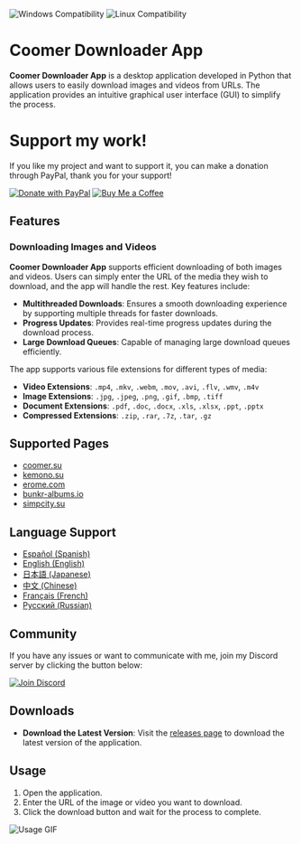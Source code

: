 ![Windows Compatibility](https://img.shields.io/badge/Windows-10%2C%2011-blue)
![Linux Compatibility](https://img.shields.io/badge/Linux-Compatible-green)

# Coomer Downloader App

**Coomer Downloader App** is a desktop application developed in Python that allows users to easily download images and videos from URLs. The application provides an intuitive graphical user interface (GUI) to simplify the process.

# Support my work!

If you like my project and want to support it, you can make a donation through PayPal, thank you for your support!

[![Donate with PayPal](https://img.shields.io/badge/Donate-PayPal-blue.svg?logo=paypal&style=for-the-badge)](https://www.paypal.com/paypalme/Emy699)
[![Buy Me a Coffee](https://img.shields.io/badge/Buy%20Me%20a%20Coffee-FFDD00.svg?style=for-the-badge&logo=buy-me-a-coffee&logoColor=black)](https://buymeacoffee.com/emy_69)

## Features

### Downloading Images and Videos

**Coomer Downloader App** supports efficient downloading of both images and videos. Users can simply enter the URL of the media they wish to download, and the app will handle the rest. Key features include:

- **Multithreaded Downloads**: Ensures a smooth downloading experience by supporting multiple threads for faster downloads.
- **Progress Updates**: Provides real-time progress updates during the download process.
- **Large Download Queues**: Capable of managing large download queues efficiently.

The app supports various file extensions for different types of media:

- **Video Extensions**: `.mp4`, `.mkv`, `.webm`, `.mov`, `.avi`, `.flv`, `.wmv`, `.m4v`
- **Image Extensions**: `.jpg`, `.jpeg`, `.png`, `.gif`, `.bmp`, `.tiff`
- **Document Extensions**: `.pdf`, `.doc`, `.docx`, `.xls`, `.xlsx`, `.ppt`, `.pptx`
- **Compressed Extensions**: `.zip`, `.rar`, `.7z`, `.tar`, `.gz`

## Supported Pages

- [coomer.su](https://coomer.su/)
- [kemono.su](https://kemono.su/)
- [erome.com](https://www.erome.com/)
- [bunkr-albums.io](https://bunkr-albums.io/)
- [simpcity.su](https://simpcity.su/)

## Language Support

- [Español (Spanish)](https://github.com/Emy69/CoomerDL/blob/main/locales/es/README.md)
- [English (English)]()
- [日本語 (Japanese)](https://github.com/Emy69/CoomerDL/blob/main/locales/ja/README.md)
- [中文 (Chinese)](https://github.com/Emy69/CoomerDL/blob/main/locales/zh/README.md)
- [Français (French)](https://github.com/Emy69/CoomerDL/blob/main/locales/fr/README.md)
- [Русский (Russian)](https://github.com/Emy69/CoomerDL/blob/main/locales/ru/README.md)

## Community

If you have any issues or want to communicate with me, join my Discord server by clicking the button below:

[![Join Discord](https://img.shields.io/badge/Join-Discord-7289DA.svg?style=for-the-badge&logo=discord&logoColor=white)](https://discord.gg/ku8gSPsesh)

## Downloads

- **Download the Latest Version**: Visit the [releases page](https://github.com/Emy69/CoomerDL/releases) to download the latest version of the application.

## Usage

1. Open the application.
2. Enter the URL of the image or video you want to download.
3. Click the download button and wait for the process to complete.

![Usage GIF](https://github.com/Emy69/CoomerDL/blob/main/resources/screenshots/0627.gif)
